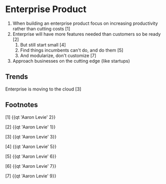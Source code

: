 # Enterprise Product 

1. When building an enterprise product focus on increasing productivity rather than cutting costs [1]
2. Enterprise will have more features needed than customers so be ready [2]
	1. But still start small [4]
	2. Find things incumbents can't do, and do them [5]
	3. And modularize, don't customize [7]
3. Approach businesses on the cutting edge (like startups)

## Trends

Enterprise is moving to the cloud [3]


## Footnotes

[1] {{qt 'Aaron Levie' 2}}

[2] {{qt 'Aaron Levie' 1}}

[3] {{qt 'Aaron Levie' 3}}

[4] {{qt 'Aaron Levie' 5}}

[5] {{qt 'Aaron Levie' 6}}

[6] {{qt 'Aaron Levie' 7}}

[7] {{qt 'Aaron Levie' 9}}